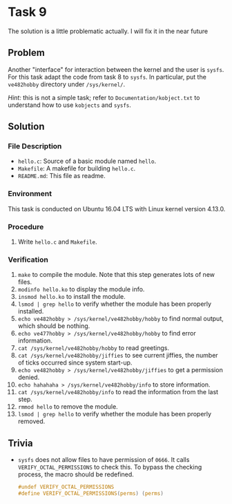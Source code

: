 # Task 9

The solution is a little problematic actually. I will fix it in the near future

## Problem

Another "interface" for interaction between the kernel and the user is `sysfs`. For this task adapt the
code from task 8 to `sysfs`. In particular, put the `ve482hobby` directory under `/sys/kernel/`.

*Hint:* this is not a simple task; refer to `Documentation/kobject.txt` to understand how to use `kobjects`
and `sysfs`.



## Solution

### File Description

- `hello.c`: Source of a basic module named `hello`.
- `Makefile`: A makefile for building `hello.c`.
- `README.md`: This file as readme.

### Environment

This task is conducted on Ubuntu 16.04 LTS with Linux kernel version 4.13.0.



### Procedure

1. Write `hello.c` and `Makefile`.

### Verification

1. `make` to compile the module. Note that this step generates lots of new files.
2. `modinfo hello.ko` to display the module info.
3. `insmod hello.ko` to install the module.
4. `lsmod | grep hello` to verify whether the module has been properly installed.
5. `echo ve482hobby > /sys/kernel/ve482hobby/hobby` to find normal output, which should be nothing.
6. `echo ve477hobby > /sys/kernel/ve482hobby/hobby` to find error information.
7. `cat /sys/kernel/ve482hobby/hobby` to read greetings.
8. `cat /sys/kernel/ve482hobby/jiffies` to see current jiffies, the number of ticks occurred since system start-up.
9. `echo ve482hobby > /sys/kernel/ve482hobby/jiffies` to get a permission denied.
10. `echo hahahaha > /sys/kernel/ve482hobby/info` to store information.
11. `cat /sys/kernel/ve482hobby/info` to read the information from the last step.
12. `rmmod hello` to remove the module.
13. `lsmod | grep hello` to verify whether the module has been properly removed.

## Trivia

- `sysfs` does not allow files to have permission of `0666`. It calls `VERIFY_OCTAL_PERMISSIONS` to check this. To bypass the checking process, the macro should be redefined.

  ```c
  #undef VERIFY_OCTAL_PERMISSIONS
  #define VERIFY_OCTAL_PERMISSIONS(perms) (perms)
  ```

  ​
